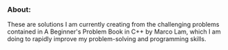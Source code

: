 ### About: 
These are solutions I am currently creating from the challenging problems contained in A Beginner's Problem Book in C++ by Marco Lam, which I am doing to rapidly improve my problem-solving and programming skills.
